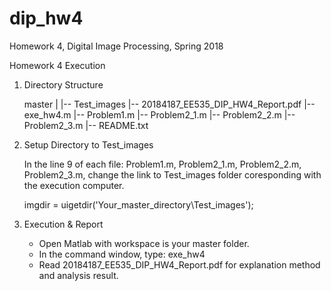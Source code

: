 # dip_hw4
Homework 4, Digital Image Processing, Spring 2018

Homework 4 Execution

1. Directory Structure

	master
	|
	|-- Test_images
	|-- 20184187_EE535_DIP_HW4_Report.pdf
	|-- exe_hw4.m
	|-- Problem1.m
	|-- Problem2_1.m
	|-- Problem2_2.m
	|-- Problem2_3.m
	|-- README.txt

2. Setup Directory to Test_images

	In the line 9 of each file:
	Problem1.m, Problem2_1.m, Problem2_2.m, Problem2_3.m,
	change the link to Test_images folder coresponding with the execution computer.

	imgdir = uigetdir('Your_master_directory\Test_images');

3. Execution & Report
	
	- Open Matlab with workspace is your master folder.
	- In the command window, type: exe_hw4
	- Read 20184187_EE535_DIP_HW4_Report.pdf for explanation method and analysis result.
